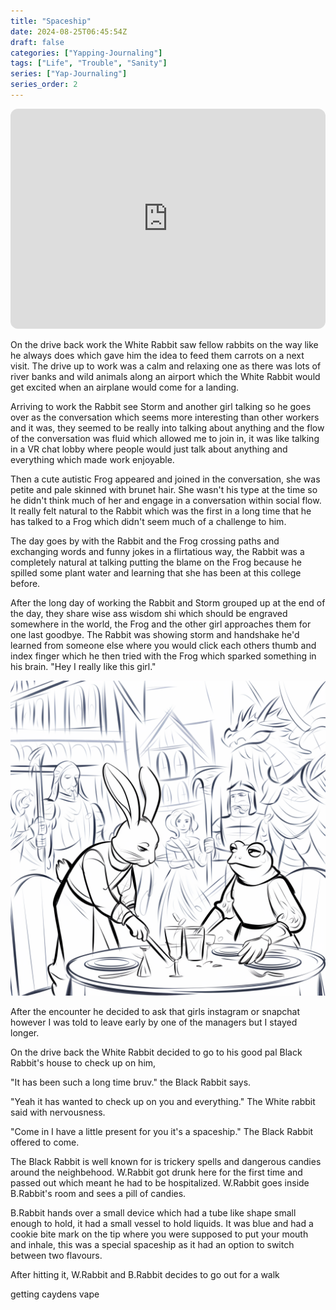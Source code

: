 ```yaml
---
title: "Spaceship"
date: 2024-08-25T06:45:54Z
draft: false
categories: ["Yapping-Journaling"]
tags: ["Life", "Trouble", "Sanity"]
series: ["Yap-Journaling"]
series_order: 2
---
```


<iframe style="border-radius:12px" src="https://open.spotify.com/embed/track/1DOAgTa0nwBi3zyhrvcE0T?utm_source=generator" width="100%" height="352" frameBorder="0" allowfullscreen="" allow="autoplay; clipboard-write; encrypted-media; fullscreen; picture-in-picture" loading="lazy"></iframe>

On the drive back work the White Rabbit saw fellow rabbits on the way like he always does which gave him the idea to feed them carrots on a next visit. The drive up to work was a calm and relaxing one as there was lots of river banks and wild animals along an airport which the White Rabbit would get excited when an airplane would come for a landing.

Arriving to work the Rabbit see Storm and another girl talking so he goes over as the conversation which seems more interesting than other workers and it was, they seemed to be really into talking about anything and the flow of the conversation was fluid which allowed me to join in, it was like talking in a VR chat lobby where people would just talk about anything and everything which made work enjoyable.

Then a cute autistic Frog appeared and joined in the conversation, she was petite and pale skinned with brunet hair. She wasn't his type at the time so he didn't think much of her and engage in a conversation within social flow. It really felt natural to the Rabbit which was the first in a long time that he has talked to a Frog which didn't seem much of a challenge to him.

The day goes by with the Rabbit and the Frog crossing paths and exchanging words and funny jokes in a flirtatious way, the Rabbit was a completely natural at talking putting the blame on the Frog because he spilled some plant water and learning that she has been at this college before.


After the long day of working the Rabbit and Storm grouped up at the end of the day, they share wise ass wisdom shi which should be engraved somewhere in the world, the Frog and the other girl approaches them for one last goodbye. The Rabbit was showing storm and handshake he'd learned from someone else where you would click each others thumb and index finger which he then tried with the Frog which sparked something in his brain. "Hey I really like this girl."

![Rabbit & Frog](Rabit&frgo-1.png)

After the encounter he decided to ask that girls instagram or snapchat however I was told to leave early by one of the managers but I stayed longer.

On the drive back the White Rabbit decided to go to his good pal Black Rabbit's house to check up on him, 

"It has been such a long time bruv." the Black Rabbit says. 

"Yeah it has wanted to check up on you and everything." The White rabbit said with nervousness.

"Come in I have a little present for you it's a spaceship." The Black Rabbit offered to come.

The Black Rabbit is well known for is trickery spells and dangerous candies around the neighbehood. W.Rabbit got drunk here for the first time and passed out which meant he had to be hospitalized. W.Rabbit goes inside B.Rabbit's room and sees a pill of candies.

B.Rabbit hands over a small device which had a tube like shape small enough to hold, it had a small vessel to hold liquids. It was blue and had a cookie bite mark on the tip where you were supposed to put your mouth and inhale, this was a special spaceship as it had an option to switch between two flavours.

After hitting it, W.Rabbit and B.Rabbit decides to go out for a walk

getting caydens vape